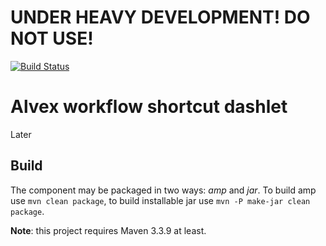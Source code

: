 # UNDER HEAVY DEVELOPMENT! DO NOT USE!

[![Build Status](https://travis-ci.org/ITDSystems/alvex-workflow-shortcat-dashlet.svg?branch=master)](https://travis-ci.org/ITDSystems/alvex-workflow-shortcat-dashlet)

Alvex workflow shortcut dashlet
========================

Later

Build
-----

The component may be packaged in two ways: *amp* and *jar*.
To build amp use `mvn clean package`, to build installable jar use `mvn -P make-jar clean package`.

**Note**: this project requires Maven 3.3.9 at least.
